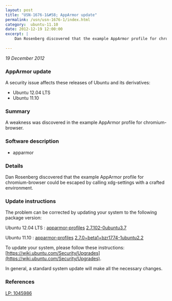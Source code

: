 ```yaml
---
layout: post
title: "USN-1676-1&#58; AppArmor update"
permalink: /usn/usn-1676-1/index.html
category:  ubuntu-11.10
date: 2012-12-19 12:00:00
excerpt: |
    Dan Rosenberg discovered that the example AppArmor profile for chromium-browser could be escaped by calling xdg-settings with a crafted environment. 
    
--- 
```

 
 

*19 December 2012*

### AppArmor update

A security issue affects these releases of Ubuntu and its derivatives:

* Ubuntu 12.04 LTS
* Ubuntu 11.10

### Summary

A weakness was discovered in the example AppArmor profile for chromium-browser.

### Software description

* apparmor 

### Details

Dan Rosenberg discovered that the example AppArmor profile for chromium-browser could be escaped by calling xdg-settings with a crafted environment. 

### Update instructions

The problem can be corrected by updating your system to the following package version:

Ubuntu 12.04 LTS
 : [apparmor-profiles](https://launchpad.net/ubuntu/+source/apparmor) <span> [2.7.102-0ubuntu3.7](https://launchpad.net/ubuntu/+source/apparmor/2.7.102-0ubuntu3.7) </span> 

Ubuntu 11.10
 : [apparmor-profiles](https://launchpad.net/ubuntu/+source/apparmor) <span> [2.7.0~beta1+bzr1774-1ubuntu2.2](https://launchpad.net/ubuntu/+source/apparmor/2.7.0~beta1+bzr1774-1ubuntu2.2) </span> 

To update your system, please follow these instructions: [https://wiki.ubuntu.com/Security/Upgrades](https://wiki.ubuntu.com/Security/Upgrades).

In general, a standard system update will make all the necessary changes. 

### References

 
 [LP: 1045986](https://launchpad.net/bugs/1045986)
 

